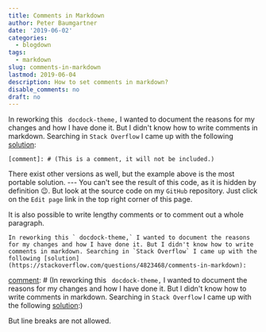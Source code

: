 ```yaml
---
title: Comments in Markdown
author: Peter Baumgartner
date: '2019-06-02'
categories:
  - blogdown
tags:
  - markdown
slug: comments-in-markdown
lastmod: 2019-06-04
description: How to set comments in markdown?
disable_comments: no
draft: no
---
```


In reworking this ` docdock-theme,` I wanted to document the reasons for my changes and how I have done it. But I didn't know how to write comments in markdown. Searching in `Stack Overflow` I came up with the following  [solution](https://stackoverflow.com/questions/4823468/comments-in-markdown):


```
[comment]: # (This is a comment, it will not be included.)
```
[comment]: # (This is a comment, it will not be included.)

There exist other versions as well, but the example above is the most portable solution. --- You can't see the result of this code, as it is hidden by definition :wink:. But look at the source code on my `GitHub` repository. Just click on the `Edit page` link in the top right corner of this page.

It is also possible to write lengthy comments or to comment out a whole paragraph. 

```
In reworking this ` docdock-theme,` I wanted to document the reasons for my changes and how I have done it. But I didn't know how to write comments in markdown. Searching in `Stack Overflow` I came up with the following [solution](https://stackoverflow.com/questions/4823468/comments-in-markdown):
```

[comment]: # (In reworking this ` docdock-theme,` I wanted to document the reasons for my changes and how I have done it. But I didn't know how to write comments in markdown. Searching in `Stack Overflow` I came up with the following [solution](https://stackoverflow.com/questions/4823468/comments-in-markdown):)

But line breaks are not allowed.
